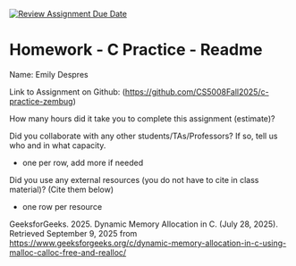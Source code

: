[![Review Assignment Due Date](https://classroom.github.com/assets/deadline-readme-button-22041afd0340ce965d47ae6ef1cefeee28c7c493a6346c4f15d667ab976d596c.svg)](https://classroom.github.com/a/CbzfTysD)
# Homework - C Practice - Readme

Name: Emily Despres

Link to Assignment on Github: (https://github.com/CS5008Fall2025/c-practice-zembug)

How many hours did it take you to complete this assignment (estimate)? 

Did you collaborate with any other students/TAs/Professors? If so, tell us who and in what capacity.  
- one per row, add more if needed

Did you use any external resources (you do not have to cite in class material)? (Cite them below)  
- one row per resource

GeeksforGeeks. 2025. Dynamic Memory Allocation in C. (July 28, 2025). Retrieved September 9, 2025 from https://www.geeksforgeeks.org/c/dynamic-memory-allocation-in-c-using-malloc-calloc-free-and-realloc/